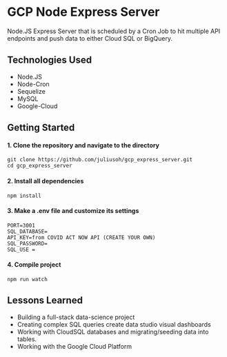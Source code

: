 # GCP Node Express Server
Node.JS Express Server that is scheduled by a Cron Job to hit multiple API endpoints and push data to either Cloud SQL or BigQuery.

## Technologies Used
* Node.JS
* Node-Cron
* Sequelize
* MySQL 
* Google-Cloud 

## Getting Started

#### 1. Clone the repository and navigate to the directory
```shell
git clone https://github.com/juliusoh/gcp_express_server.git
cd gcp_express_server
```

#### 2. Install all dependencies 
```shell
npm install
```

#### 3. Make a .env file and customize its settings 
```shell
PORT=3001
SQL_DATABASE=
API_KEY=from COVID ACT NOW API (CREATE YOUR OWN)
SQL_PASSWORD=
SQL_USE = 
```

#### 4. Compile project
```shell
npm run watch
```

## Lessons Learned
* Building a full-stack data-science project
* Creating complex SQL queries create data studio visual dashboards
* Working with CloudSQL databases and migrating/seeding data into tables.
* Working with the Google Cloud Platform

